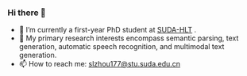 ### Hi there 👋


- 🔭 I’m currently a first-year PhD student at [SUDA-HLT](http://hlt.suda.edu.cn/) .
- 🌱 My primary research interests encompass semantic parsing, text generation, automatic speech recognition, and multimodal text generation.
- 📫 How to reach me: slzhou177@stu.suda.edu.cn
